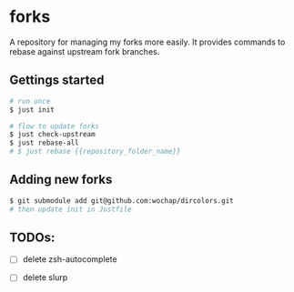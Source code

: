 # forks

A repository for managing my forks more easily. It provides commands to rebase against upstream fork branches.

## Gettings started

```sh
# run once
$ just init

# flow to update forks
$ just check-upstream
$ just rebase-all
# $ just rebase {{repository_folder_name}}

```

## Adding new forks

```sh
$ git submodule add git@github.com:wochap/dircolors.git
# then update init in Justfile
```

## TODOs:

- [ ] delete zsh-autocomplete
- [ ] delete slurp

